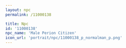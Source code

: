 ```yaml
---
layout: npc
permalink: /11000138

title: Npc
id: '11000138'
npc_name: 'Male Perion Citizen'
icon_url: 'portrait/npc/11000138_p_normalman_p.png'
---
```

